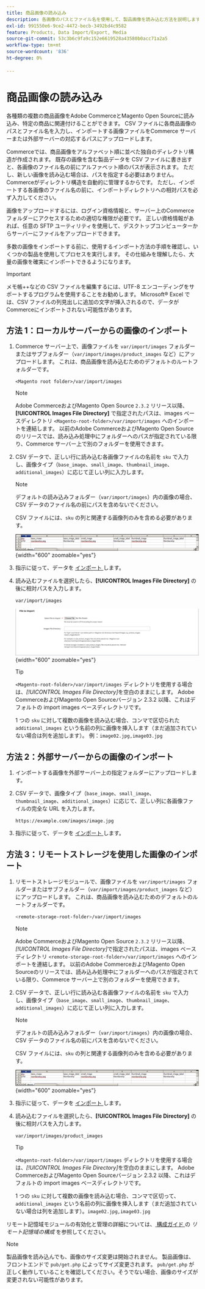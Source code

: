 ```yaml
---
title: 商品画像の読み込み
description: 各画像のパスとファイル名を使用して、製品画像を読み込む方法を説明します。
exl-id: 991550e6-9ce2-4472-becb-3492bd4c9582
feature: Products, Data Import/Export, Media
source-git-commit: 53c3b6c9fa9c152e6619528a43580b0acc71a2a5
workflow-type: tm+mt
source-wordcount: '836'
ht-degree: 0%

---
```


# 商品画像の読み込み

各種類の複数の商品画像をAdobe CommerceとMagento Open Sourceに読み込み、特定の商品に関連付けることができます。 CSV ファイルに各商品画像のパスとファイル名を入力し、インポートする画像ファイルをCommerce サーバーまたは外部サーバーの対応するパスにアップロードします。

Commerceでは、商品画像をアルファベット順に並べた独自のディレクトリ構造が作成されます。 既存の画像を含む製品データを CSV ファイルに書き出すと、各画像のファイル名の前にアルファベット順のパスが表示されます。 ただし、新しい画像を読み込む場合は、パスを指定する必要はありません。Commerceがディレクトリ構造を自動的に管理するからです。 ただし、インポートする各画像のファイル名の前に、インポートディレクトリへの相対パスを必ず入力してください。

画像をアップロードするには、ログイン資格情報と、サーバー上のCommerce フォルダーにアクセスするための適切な権限が必要です。 正しい資格情報があれば、任意の SFTP ユーティリティを使用して、デスクトップコンピューターからサーバーにファイルをアップロードできます。

多数の画像をインポートする前に、使用するインポート方法の手順を確認し、いくつかの製品を使用してプロセスを実行します。 その仕組みを理解したら、大量の画像を確実にインポートできるようになります。

>[!IMPORTANT]
>
>メモ帳++などの CSV ファイルを編集するには、UTF-8 エンコーディングをサポートするプログラムを使用することをお勧めします。 Microsoft® Excel では、CSV ファイルの列見出しに追加の文字が挿入されるので、データがCommerceにインポートされない可能性があります。

## 方法 1：ローカルサーバーからの画像のインポート

1. Commerce サーバー上で、画像ファイルを `var/import/images` フォルダーまたはサブフォルダー（`var/import/images/product_images` など）にアップロードします。 これは、商品画像を読み込むためのデフォルトのルートフォルダーです。

   ```
   <Magento root folder>/var/import/images
   ```

   >[!NOTE]
   >
   >Adobe CommerceおよびMagento Open Source `2.3.2` リリース以降、**[!UICONTROL Images File Directory]** で指定されたパスは、images ベースディレクトリ `<Magento-root-folder>/var/import/images` へのインポートを連結します。 以前のAdobe CommerceおよびMagento Open Sourceのリリースでは、読み込み処理中にフォルダーへのパスが指定されている限り、Commerce サーバー上で別のフォルダーを使用できます。

1. CSV データで、正しい行に読み込む各画像ファイルの名前を `sku` で入力し、画像タイプ（`base_image`、`small_image`、`thumbnail_image`、`additional_images`）に応じて正しい列に入力します。

   >[!NOTE]
   >
   >デフォルトの読み込みフォルダー（`var/import/images`）内の画像の場合、CSV データのファイル名の前にパスを含めないでください。

   CSV ファイルには、`sku` の列と関連する画像列のみを含める必要があります。

   ![ 例 – CSV 画像データのインポート ](./assets/data-import-csv-image-files-default-local.png){width="600" zoomable="yes"}

1. 指示に従って、データを [ インポート ](data-import.md) します。

1. 読み込むファイルを選択したら、**[!UICONTROL Images File Directory]** の後に相対パスを入力します。

   ```
   var/import/images
   ```

   ![ データインポート画像ファイルディレクトリ ](./assets/data-import-file-to-import.png){width="600" zoomable="yes"}

   >[!TIP]
   >
   >`<Magento-root-folder>/var/import/images` ディレクトリを使用する場合は、_[!UICONTROL Images File Directory]_&#x200B;を空白のままにします。 Adobe CommerceおよびMagento Open Sourceバージョン 2.3.2 以降、これはデフォルトの import images ベースディレクトリです。

   1 つの `sku` に対して複数の画像を読み込む場合、コンマで区切られた `additional_images` という名前の列に画像を挿入します（まだ追加されていない場合は列を追加します）。 例：`image02.jpg,image03.jpg`

## 方法 2：外部サーバーからの画像のインポート

1. インポートする画像を外部サーバー上の指定フォルダーにアップロードします。

1. CSV データで、画像タイプ（`base_image`、`small_image`、`thumbnail_image`、`additional_images`）に応じて、正しい列に各画像ファイルの完全な URL を入力します。

   ```
   https://example.com/images/image.jpg
   ```

1. 指示に従って、データを [ インポート ](data-import.md) します。

## 方法 3：リモートストレージを使用した画像のインポート

1. リモートストレージモジュールで、画像ファイルを `var/import/images` フォルダーまたはサブフォルダー（`var/import/images/product_images` など）にアップロードします。 これは、商品画像を読み込むためのデフォルトのルートフォルダーです。

   ```bash
   <remote-storage-root-folder>/var/import/images
   ```

   >[!NOTE]
   >
   >Adobe CommerceおよびMagento Open Source `2.3.2` リリース以降、_[!UICONTROL Images File Directory]_&#x200B;で指定されたパスは、images ベースディレクトリ `<remote-storage-root-folder>/var/import/images` へのインポートを連結します。 以前のAdobe CommerceおよびMagento Open Sourceのリリースでは、読み込み処理中にフォルダーへのパスが指定されている限り、Commerce サーバー上で別のフォルダーを使用できます。

1. CSV データで、正しい行に読み込む各画像ファイルの名前を `sku` で入力し、画像タイプ（`base_image`、`small_image`、`thumbnail_image`、`additional_images`）に応じて正しい列に入力します。

   >[!NOTE]
   >
   >デフォルトの読み込みフォルダー（`var/import/images`）内の画像の場合、CSV データのファイル名の前にパスを含めないでください。

   CSV ファイルには、`sku` の列と関連する画像列のみを含める必要があります。

   ![ 例 – CSV 画像データのインポート ](./assets/data-import-csv-image-files-default-local.png){width="600" zoomable="yes"}

1. 指示に従って、データを [ インポート ](data-import.md) します。

1. 読み込むファイルを選択したら、**[!UICONTROL Images File Directory]** の後に相対パスを入力します。

   ```
   var/import/images/product_images
   ```

   >[!TIP]
   >
   >`<Magento-root-folder>/var/import/images` ディレクトリを使用する場合は、_[!UICONTROL Images File Directory]_&#x200B;を空白のままにします。 Adobe CommerceおよびMagento Open Sourceバージョン 2.3.2 以降、これはデフォルトの import images ベースディレクトリです。

   1 つの `sku` に対して複数の画像を読み込む場合、コンマで区切って、`additional_images` という名前の列に画像を挿入します（まだ追加されていない場合は列を追加します）。`image02.jpg,image03.jpg`

リモート記憶域モジュールの有効化と管理の詳細については、[ 構成ガイド ](https://experienceleague.adobe.com/docs/commerce-operations/configuration-guide/storage/remote-storage/remote-storage.html) の _リモート記憶域の構成_ を参照してください。

>[!NOTE]
>
>製品画像を読み込んでも、画像のサイズ変更は開始されません。 製品画像は、フロントエンドで `pub/get.php` によってサイズ変更されます。 `pub/get.php` が正しく動作していることを確認してください。そうでない場合、画像のサイズが変更されない可能性があります。
